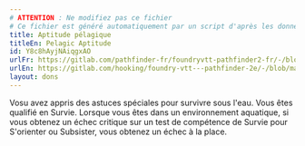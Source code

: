 ```yaml
---
# ATTENTION : Ne modifiez pas ce fichier
# Ce fichier est généré automatiquement par un script d'après les données du module Foundry VTT officiel et de sa traduction
title: Aptitude pélagique
titleEn: Pelagic Aptitude
id: Y8c8hAyjNAiqgxAO
urlFr: https://gitlab.com/pathfinder-fr/foundryvtt-pathfinder2-fr/-/blob/master/data/feats/Y8c8hAyjNAiqgxAO.htm
urlEn: https://gitlab.com/hooking/foundry-vtt---pathfinder-2e/-/blob/master/packs/data/feats.db/pelagic-aptitude.json
layout: dons
---
```

Vosu avez appris des astuces spéciales pour survivre sous l'eau. Vous êtes qualifié en Survie. Lorsque vous êtes dans un environnement aquatique, si vous obtenez un échec critique sur un test de compétence de Survie pour S'orienter ou Subsister, vous obtenez un échec à la place.
